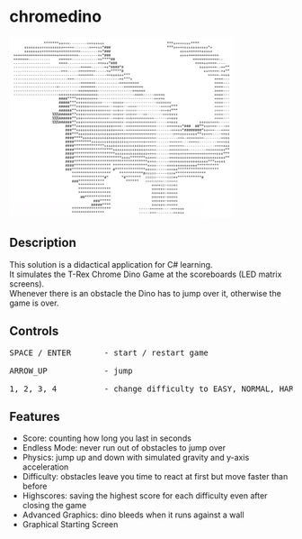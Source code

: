 # chromedino
<p align="left">
  <img src="MA-Control\Models\asciiDino.png" width="400px" alt="ascii art">
</p>

## Description
This solution is a didactical application for C# learning.<br>
It simulates the T-Rex Chrome Dino Game at the scoreboards (LED matrix screens).<br>
Whenever there is an obstacle the Dino has to jump over it, otherwise the game is over.<br>

## Controls
<pre>
SPACE / ENTER       - start / restart game<br>
ARROW_UP            - jump<br>
1, 2, 3, 4          - change difficulty to EASY, NORMAL, HARD or IMPOSSIBLE
</pre>

## Features
- Score:              counting how long you last in seconds
- Endless Mode:       never run out of obstacles to jump over
- Physics:            jump up and down with simulated gravity and y-axis acceleration
- Difficulty:         obstacles leave you time to react at first but move faster than before
- Highscores:         saving the highest score for each difficulty even after closing the game
- Advanced Graphics:  dino bleeds when it runs against a wall
- Graphical Starting Screen